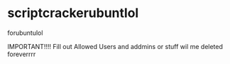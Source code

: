 # scriptcrackerubuntlol
forubuntulol

IMPORTANT!!!! Fill out Allowed Users and addmins or stuff wil me deleted foreverrrr
